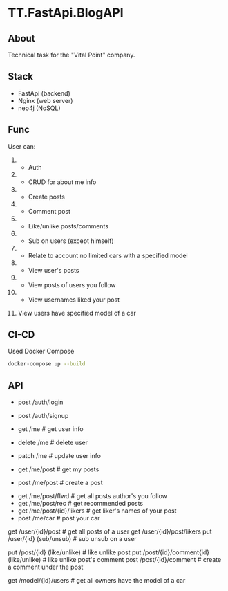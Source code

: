 # TT.FastApi.BlogAPI

## About
Technical task for the "Vital Point" company.

## Stack
* FastApi (backend)
* Nginx (web server)
* neo4j (NoSQL)

## Func
User can:
1. + Auth
2. + CRUD for about me info
3. + Create posts
4. + Comment post
5. + Like/unlike posts/comments
6. + Sub on users (except himself)
7. + Relate to account no limited cars with a specified model

8. + View user's posts  
9. + View posts of users you follow
10. + View usernames liked your post
11. View users have specified model of a car

## CI-CD
Used Docker Compose

```bash
docker-compose up --build 
```

## API 

+ post    /auth/login
+ post    /auth/signup

+ get     /me # get user info
+ delete  /me # delete user
+ patch   /me # update user info
+ get     /me/post # get my posts
+ post    /me/post # create a post
- get     /me/post/flwd # get all posts author's you follow
- get     /me/post/rec # get recommended posts
- get     /me/post/{id}/likers # get liker's names of your post
- post    /me/car # post your car

get     /user/{id}/post # get all posts of a user
get     /user/{id}/post/likers
put     /user/{id} (sub/unsub) # sub unsub on a user

put     /post/{id} (like/unlike) # like unlike post
put     /post/{id}/comment{id} (like/unlike) # like unlike post's comment
post    /post/{id}/comment # create a comment under the post

get     /model/{id}/users # get all owners have the model of a car 












